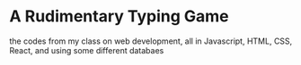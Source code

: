 # A Rudimentary Typing Game
the codes from my class on web development, all in Javascript, HTML, CSS, React, and using some different databaes
